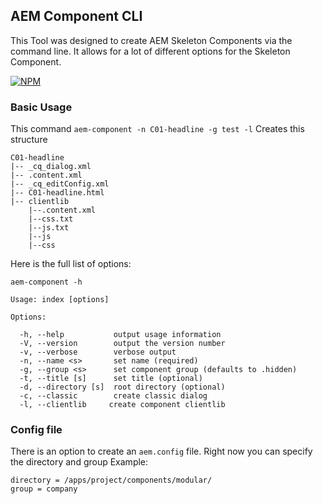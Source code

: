 ## AEM Component CLI

This Tool was designed to create AEM Skeleton Components via the command line.
It allows for a lot of different options for the Skeleton Component.

[![NPM](https://nodei.co/npm/aem-component-helper.png)](https://nodei.co/npm/aem-component-helper/)
### Basic Usage
This command
`aem-component -n C01-headline -g test -l`
Creates this structure
```
C01-headline
|-- _cq_dialog.xml
|-- .content.xml
|-- _cq_editConfig.xml
|-- C01-headline.html
|-- clientlib
    |--.content.xml
    |--css.txt
    |--js.txt
    |--js
    |--css
```
Here is the full list of options:
```
aem-component -h

Usage: index [options]

Options:

  -h, --help           output usage information
  -V, --version        output the version number
  -v, --verbose        verbose output
  -n, --name <s>       set name (required)
  -g, --group <s>      set component group (defaults to .hidden)
  -t, --title [s]      set title (optional)
  -d, --directory [s]  root directory (optional)
  -c, --classic        create classic dialog
  -l, --clientlib     create component clientlib
```
### Config file
There is an option to create an `aem.config` file.
Right now you can specify the directory and group
Example:
```
directory = /apps/project/components/modular/
group = company
```
